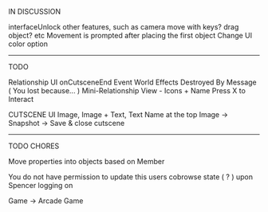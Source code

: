 IN DISCUSSION

interfaceUnlock other features, such as camera move with keys? drag object? etc
Movement is prompted after placing the first object
Change UI color option

---
TODO

Relationship UI
  onCutsceneEnd Event
  World Effects
  Destroyed By Message ( You lost because... )
  Mini-Relationship View - Icons + Name
  Press X to Interact

CUTSCENE UI
  Image, Image + Text, Text
  Name at the top
  Image -> Snapshot -> Save & close cutscene
  
---
TODO CHORES 

Move properties into objects based on Member

You do not have permission to update this users cobrowse state ( ? ) upon Spencer logging on 

Game -> Arcade Game